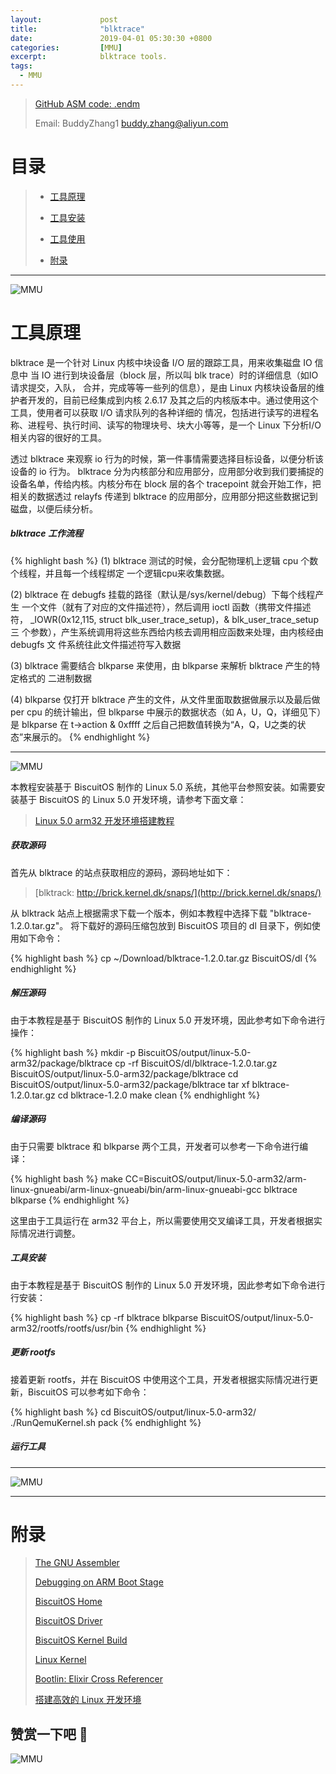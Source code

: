 ```yaml
---
layout:             post
title:              "blktrace"
date:               2019-04-01 05:30:30 +0800
categories:         [MMU]
excerpt:            blktrace tools.
tags:
  - MMU
---
```


> [GitHub ASM code: .endm](https://github.com/BiscuitOS/HardStack/tree/master/Language/Assembly/ARM-GNU-Assembly/Instruction/%5B.endm%5D)
>
> Email: BuddyZhang1 <buddy.zhang@aliyun.com>

# 目录

> - [工具原理](#工具原理)
>
> - [工具安装](#工具安装)
>
> - [工具使用](#工具使用)
>
> - [附录](#附录)

--------------------------------------------------------------
<span id="工具原理"></span>

![MMU](/assets/PDB/BiscuitOS/kernel/IND00000B.jpg)

# 工具原理

blktrace 是一个针对 Linux 内核中块设备 I/O 层的跟踪工具，用来收集磁盘 IO 信息中
当 IO 进行到块设备层（block 层，所以叫 blk trace）时的详细信息（如IO请求提交，入队，
合并，完成等等一些列的信息），是由 Linux 内核块设备层的维护者开发的，目前已经集成到内核
2.6.17 及其之后的内核版本中。通过使用这个工具，使用者可以获取 I/O 请求队列的各种详细的
情况，包括进行读写的进程名称、进程号、执行时间、读写的物理块号、块大小等等，是一个 Linux
下分析I/O相关内容的很好的工具。

透过 blktrace 来观察 io 行为的时候，第一件事情需要选择目标设备，以便分析该设备的 io 行为。
blktrace 分为内核部分和应用部分，应用部分收到我们要捕捉的设备名单，传给内核。内核分布在
block 层的各个 tracepoint 就会开始工作，把相关的数据透过 relayfs 传递到 blktrace
的应用部分，应用部分把这些数据记到磁盘，以便后续分析。

##### blktrace 工作流程

{% highlight bash %}
(1) blktrace 测试的时候，会分配物理机上逻辑 cpu 个数个线程，并且每一个线程绑定
    一个逻辑cpu来收集数据。

(2) blktrace 在 debugfs 挂载的路径（默认是/sys/kernel/debug）下每个线程产生
    一个文件（就有了对应的文件描述符），然后调用 ioctl 函数（携带文件描述符，
    _IOWR(0x12,115, struct blk_user_trace_setup)，& blk_user_trace_setup三
    个参数），产生系统调用将这些东西给内核去调用相应函数来处理，由内核经由 debugfs 文
    件系统往此文件描述符写入数据

(3) blktrace 需要结合 blkparse 来使用，由 blkparse 来解析 blktrace 产生的特定格式的
    二进制数据

(4) blkparse 仅打开 blktrace 产生的文件，从文件里面取数据做展示以及最后做
    per cpu 的统计输出，但 blkparse 中展示的数据状态（如 A，U，Q，详细见下）是
    blkparse 在 t->action & 0xffff 之后自己把数值转换为“A，Q，U之类的状态”来展示的。
{% endhighlight %}

-------------------------------------------------------------
<span id="工具安装"></span>

![MMU](/assets/PDB/BiscuitOS/kernel/IND00000A.jpg)

本教程安装基于 BiscuitOS 制作的 Linux 5.0 系统，其他平台参照安装。如需要安装基于 BiscuitOS
的 Linux 5.0 开发环境，请参考下面文章：

> [Linux 5.0 arm32 开发环境搭建教程](/blog/Linux-5.0-arm32-Usermanual/)

##### 获取源码

首先从 blktrace 的站点获取相应的源码，源码地址如下：

> [blktrack: http://brick.kernel.dk/snaps/](http://brick.kernel.dk/snaps/)

从 blktrack 站点上根据需求下载一个版本，例如本教程中选择下载 "blktrace-1.2.0.tar.gz"。
将下载好的源码压缩包放到 BiscuitOS 项目的 dl 目录下，例如使用如下命令：

{% highlight bash %}
cp ~/Download/blktrace-1.2.0.tar.gz BiscuitOS/dl
{% endhighlight %}

##### 解压源码

由于本教程是基于 BiscuitOS 制作的 Linux 5.0 开发环境，因此参考如下命令进行操作：

{% highlight bash %}
mkdir -p BiscuitOS/output/linux-5.0-arm32/package/blktrace
cp -rf BiscuitOS/dl/blktrace-1.2.0.tar.gz  BiscuitOS/output/linux-5.0-arm32/package/blktrace
cd BiscuitOS/output/linux-5.0-arm32/package/blktrace
tar xf blktrace-1.2.0.tar.gz
cd blktrace-1.2.0
make clean
{% endhighlight %}

##### 编译源码

由于只需要 blktrace 和 blkparse 两个工具，开发者可以参考一下命令进行编译：

{% highlight bash %}
make CC=BiscuitOS/output/linux-5.0-arm32/arm-linux-gnueabi/arm-linux-gnueabi/bin/arm-linux-gnueabi-gcc blktrace blkparse
{% endhighlight %}

这里由于工具运行在 arm32 平台上，所以需要使用交叉编译工具，开发者根据实际情况进行调整。

##### 工具安装

由于本教程是基于 BiscuitOS 制作的 Linux 5.0 开发环境，因此参考如下命令进行行安装：

{% highlight bash %}
cp -rf blktrace blkparse BiscuitOS/output/linux-5.0-arm32/rootfs/rootfs/usr/bin
{% endhighlight %}

##### 更新 rootfs

接着更新 rootfs，并在 BiscuitOS 中使用这个工具，开发者根据实际情况进行更新，BiscuitOS
可以参考如下命令：

{% highlight bash %}
cd BiscuitOS/output/linux-5.0-arm32/
./RunQemuKernel.sh pack
{% endhighlight %}

##### 运行工具


-------------------------------------------------------------
<span id="工具使用"></span>

![MMU](/assets/PDB/BiscuitOS/kernel/IND00000A.jpg)





-----------------------------------------------

# <span id="附录">附录</span>

> [The GNU Assembler](http://tigcc.ticalc.org/doc/gnuasm.html)
>
> [Debugging on ARM Boot Stage](/blog/BOOTASM-debuggingTools/#header)
>
> [BiscuitOS Home](https://biscuitos.github.io/)
>
> [BiscuitOS Driver](/blog/BiscuitOS_Catalogue/)
>
> [BiscuitOS Kernel Build](/blog/Kernel_Build/)
>
> [Linux Kernel](https://www.kernel.org/)
>
> [Bootlin: Elixir Cross Referencer](https://elixir.bootlin.com/linux/latest/source)
>
> [搭建高效的 Linux 开发环境](/blog/Linux-debug-tools/)

## 赞赏一下吧 🙂

![MMU](/assets/PDB/BiscuitOS/kernel/HAB000036.jpg)
